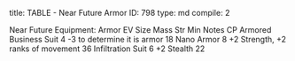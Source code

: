 title:          TABLE - Near Future Armor
ID:             798
type:           md
compile:        2



Near Future Equipment: Armor
EV	Size	Mass	Str Min	Notes	CP
Armored Business Suit	4				-3 to determine it is armor	18
Nano Armor	8				+2 Strength, +2 ranks of movement	36
Infiltration Suit	6				+2 Stealth	22
